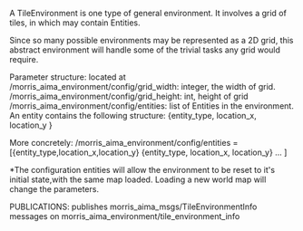 A TileEnvironment is one type of general environment. It involves a grid of tiles, in which may contain Entities.

Since so many possible environments may be represented as a 2D grid, this abstract environment will handle some of the trivial tasks any grid would require.

Parameter structure: located at 
/morris_aima_environment/config/grid_width: integer, the width of grid.
/morris_aima_environment/config/grid_height: int, height of grid
/morris_aima_environment/config/entities: list of Entities in the environment.
An entity contains the following structure:
    {entity_type,
    location_x,
    location_y
    }

More concretely: /morris_aima_environment/config/entities = [{entity_type,location_x,location_y} {entity_type, location_x, location_y} ... ]

    
*The configuration entities will allow the environment to be reset to it's initial state,with the same map loaded. Loading a new world map will change the parameters.

PUBLICATIONS:
    publishes morris_aima_msgs/TileEnvironmentInfo messages on morris_aima_environment/tile_environment_info
   
